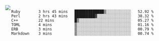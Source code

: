 

<a href="https://github.com/anuraghazra/github-readme-stats">
  <img align="left" src="https://github-readme-stats.vercel.app/api?username=kfly8&count_private=true&show_icons=true&theme=calm" />
</a>


<!--START_SECTION:waka-->

```text
Ruby        3 hrs 45 mins   █████████████▒░░░░░░░░░░░   52.92 %
Perl        2 hrs 43 mins   █████████▓░░░░░░░░░░░░░░░   38.32 %
C++         22 mins         █▒░░░░░░░░░░░░░░░░░░░░░░░   05.27 %
TOML        4 mins          ▒░░░░░░░░░░░░░░░░░░░░░░░░   01.16 %
ERB         3 mins          ▒░░░░░░░░░░░░░░░░░░░░░░░░   00.79 %
Markdown    3 mins          ▒░░░░░░░░░░░░░░░░░░░░░░░░   00.74 %
```

<!--END_SECTION:waka-->
